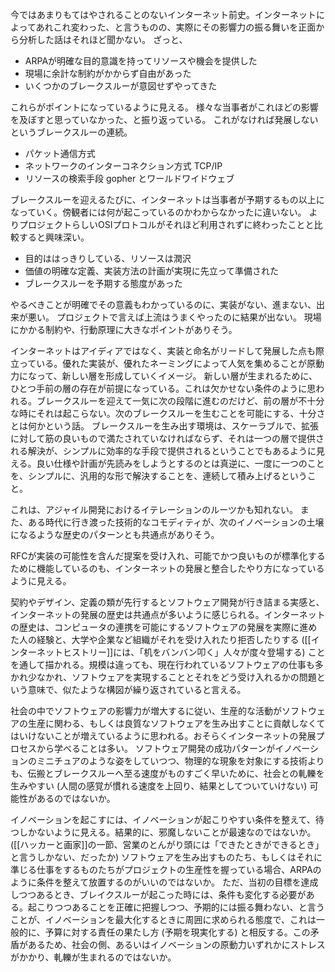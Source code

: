 今ではあまりもてはやされることのないインターネット前史。インターネットによってあれこれ変わった、と言うものの、実際にその影響力の振る舞いを正面から分析した話はそれほど聞かない。
ざっと、

- ARPAが明確な目的意識を持ってリソースや機会を提供した
- 現場に余計な制約がかからず自由があった
- いくつかのブレークスルーが意図せずやってきた

これらがポイントになっているように見える。
様々な当事者がこれほどの影響を及ぼすと思っていなかった、と振り返っている。
これがなければ発展しないというブレークスルーの連続。

- パケット通信方式
- ネットワークのインターコネクション方式 TCP/IP
- リソースの検索手段 gopher とワールドワイドウェブ

ブレークスルーを迎えるたびに、インターネットは当事者が予期するもの以上になっていく。傍観者には何が起こっているのかわからなかったに違いない。
よりプロジェクトらしいOSIプロトコルがそれほど利用されずに終わったことと比較すると興味深い。

- 目的ははっきりしている、リソースは潤沢
- 価値の明確な定義、実装方法の計画が実現に先立って準備された
- ブレークスルーを予期する態度があった

やるべきことが明確でその意義もわかっているのに、実装がない、進まない、出来が悪い。
プロジェクトで言えば上流はうまくやったのに結果が出ない。
現場にかかる制約や、行動原理に大きなポイントがありそう。

インターネットはアイディアではなく、実装と命名がリードして発展した点も際立っている。優れた実装が、優れたネーミングによって人気を集めることが原動力になって、新しい層を形成していくイメージ。
新しい層が生まれるために、ひとつ手前の層の存在が前提になっている。これは欠かせない条件のように思われる。ブレークスルーを迎えて一気に次の段階に進むのだけど、前の層が不十分な時にそれは起こらない。次のブレークスルーを生むことを可能にする、十分さとは何かという話。
ブレークスルーを生み出す環境は、スケーラブルで、拡張に対して筋の良いもので満たされていなければならず、それは一つの層で提供される解決が、シンプルに効率的な手段で提供されるということでもあるように見える。良い仕様や計画が先読みをしようとするのとは真逆に、一度に一つのことを、シンプルに、汎用的な形で解決することを、連続して積み上げるということ。

これは、アジャイル開発におけるイテレーションのルーツかも知れない。
また、ある時代に行き渡った技術的なコモディティが、次のイノベーションの土壌になるような歴史のパターンとも共通点がありそう。

RFCが実装の可能性を含んだ提案を受け入れ、可能でかつ良いものが標準化するために機能しているのも、インターネットの発展と整合したやり方になっているように見える。

契約やデザイン、定義の類が先行するとソフトウェア開発が行き詰まる実感と、インターネットの発展の歴史は共通点が多いように感じられる。インターネットの歴史は、コンピュータの連携を可能にするソフトウェアの発展を実際に進めた人の経験と、大学や企業など組織がそれを受け入れたり拒否したりする ([[インターネットヒストリー]]には、「机をバンバン叩く」人々が度々登場する) ことを通して描かれる。規模は違っても、現在行われているソフトウェアの仕事も多かれ少なかれ、ソフトウェアを実現することとそれをどう受け入れるかの問題という意味で、似たような構図が繰り返されていると言える。

社会の中でソフトウェアの影響力が増大するに従い、生産的な活動がソフトウェアの生産に関わる、もしくは良質なソフトウェアを生み出すことに貢献しなくてはいけないことが増えているように思われる。おそらくインターネットの発展プロセスから学べることは多い。
ソフトウェア開発の成功パターンがイノベーションのミニチュアのような姿をしていつつ、物理的な現象を対象にする技術よりも、伝搬とブレークスルーへ至る速度がものすごく早いために、社会との軋轢を生みやすい (人間の感覚が慣れる速度を上回り、結果としてついていけない) 可能性があるのではないか。

イノベーションを起こすには、イノベーションが起こりやすい条件を整えて、待つしかないように見える。結果的に、邪魔しないことが最速なのではないか。([[ハッカーと画家]]の一節、営業のとんがり頭には「できたときができるとき」と言うしかない、だったか)
ソフトウェアを生み出すものたち、もしくはそれに準じる仕事をするものたちがプロジェクトの生産性を握っている場合、ARPAのように条件を整えて放置するのがいいのではないか。
ただ、当初の目標を達成しつつあるとき、ブレイクスルーが起こった時には、条件も変化する必要がある。起こりつつあることを正確に把握しつつ、予期的には振る舞わない、と言うことが、イノベーションを最大化するときに周囲に求められる態度で、これは一般的に、予算に対する責任の果たし方 (予期を現実化する) と相反する。この矛盾があるため、社会の側、あるいはイノベーションの原動力いずれかにストレスがかかり、軋轢が生まれるのではないか。